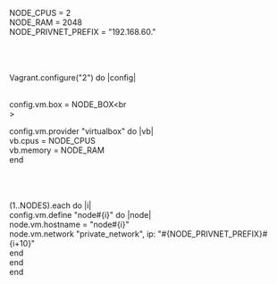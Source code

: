 NODE_CPUS = 2<br>
NODE_RAM = 2048<br>
NODE_PRIVNET_PREFIX = "192.168.60."<br>
<br><br><br>

Vagrant.configure("2") do |config|<br><br>

  config.vm.box = NODE_BOX<br<br>><br>

  config.vm.provider "virtualbox" do |vb|<br>
    vb.cpus = NODE_CPUS<br>
    vb.memory = NODE_RAM<br>
  end<br><br><br><br>


  (1..NODES).each do |i|<br>
    config.vm.define "node#{i}" do |node|<br>
      node.vm.hostname = "node#{i}"<br>
      node.vm.network "private_network", ip: "#{NODE_PRIVNET_PREFIX}#{i+10}"<br>
    end<br>
  end<br>
end<br>
